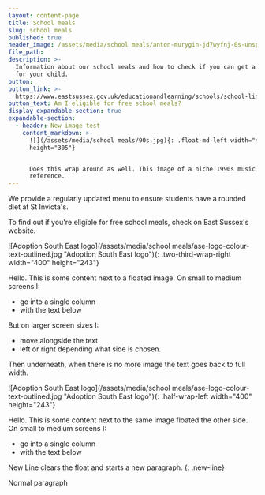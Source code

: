 ```yaml
---
layout: content-page
title: School meals
slug: school meals
published: true
header_image: /assets/media/school meals/anton-murygin-jd7wyfnj-0s-unsplash-1.jpg
file_path:
description: >-
  Information about our school meals and how to check if you can get a free meal
  for your child.
button:
button_link: >-
  https://www.eastsussex.gov.uk/educationandlearning/schools/school-life/meals/free/
button_text: Am I eligible for free school meals?
display_expandable-section: true
expandable-section:
  - header: New image test
    content_markdown: >-
      ![](/assets/media/school meals/90s.jpg){: .float-md-left width="413"
      height="305"}


      Does this wrap around as well. This image of a niche 1990s music
      reference.
---
```


We provide a regularly updated menu to ensure students have a rounded diet at St Invicta's.

To find out if you're eligible for free school meals, check on East Sussex's website.

![Adoption South East logo](/assets/media/school meals/ase-logo-colour-text-outlined.jpg "Adoption South East logo"){: .two-third-wrap-right width="400" height="243"}

Hello. This is some content next to a floated image. On small to medium screens I:

* go into a single column
* with the text below

But on larger screen sizes I:

* move alongside the text
* left or right depending what side is chosen.

Then underneath, when there is no more image the text goes back to full width.

![Adoption South East logo](/assets/media/school meals/ase-logo-colour-text-outlined.jpg "Adoption South East logo"){: .half-wrap-left width="400" height="243"}

Hello. This is some content next to the same image floated the other side. On small to medium screens I:

* go into a single column
* with the text below

New Line clears the float and starts a new paragraph.
{: .new-line}

Normal paragraph